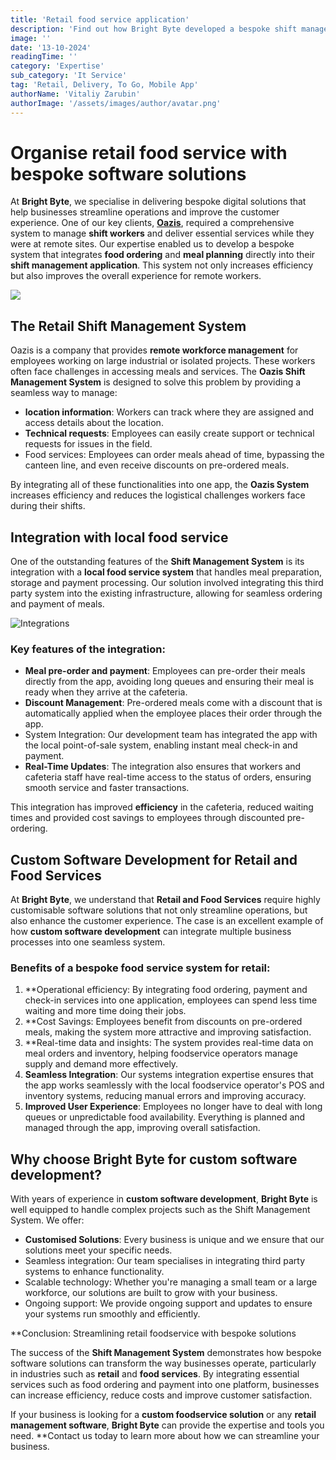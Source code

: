 ```yaml
---
title: 'Retail food service application'
description: 'Find out how Bright Byte developed a bespoke shift management and food ordering system, integrating food service and payment into one seamless solution.'
image: ''
date: '13-10-2024'
readingTime: ''
category: 'Expertise'
sub_category: 'It Service'
tag: 'Retail, Delivery, To Go, Mobile App'
authorName: 'Vitaliy Zarubin'
authorImage: '/assets/images/author/avatar.png'
---
```


# Organise retail food service with bespoke software solutions

At **Bright Byte**, we specialise in delivering bespoke digital solutions that help businesses streamline operations and improve the customer experience. One of our key clients, [**Oazis**](https://thebrightbyte.com/solutions/oazis), required a comprehensive system to manage **shift workers** and deliver essential services while they were at remote sites. Our expertise enabled us to develop a bespoke system that integrates **food ordering** and **meal planning** directly into their **shift management application**. This system not only increases efficiency but also improves the overall experience for remote workers.

![](https://imgur.com/qfeZUP9.jpg)

## The Retail Shift Management System

Oazis is a company that provides **remote workforce management** for employees working on large industrial or isolated projects. These workers often face challenges in accessing meals and services. The **Oazis Shift Management System** is designed to solve this problem by providing a seamless way to manage:

- **location information**: Workers can track where they are assigned and access details about the location.
- **Technical requests**: Employees can easily create support or technical requests for issues in the field.
- Food services: Employees can order meals ahead of time, bypassing the canteen line, and even receive discounts on pre-ordered meals.

By integrating all of these functionalities into one app, the **Oazis System** increases efficiency and reduces the logistical challenges workers face during their shifts.

## Integration with local food service

One of the outstanding features of the **Shift Management System** is its integration with a **local food service system** that handles meal preparation, storage and payment processing. Our solution involved integrating this third party system into the existing infrastructure, allowing for seamless ordering and payment of meals.

![Integrations](https://imgur.com/4gwaF3z.jpg)

### Key features of the integration:

- **Meal pre-order and payment**: Employees can pre-order their meals directly from the app, avoiding long queues and ensuring their meal is ready when they arrive at the cafeteria.
- **Discount Management**: Pre-ordered meals come with a discount that is automatically applied when the employee places their order through the app.
- System Integration: Our development team has integrated the app with the local point-of-sale system, enabling instant meal check-in and payment.
- **Real-Time Updates**: The integration also ensures that workers and cafeteria staff have real-time access to the status of orders, ensuring smooth service and faster transactions.

This integration has improved **efficiency** in the cafeteria, reduced waiting times and provided cost savings to employees through discounted pre-ordering.

## Custom Software Development for Retail and Food Services

At **Bright Byte**, we understand that **Retail and Food Services** require highly customisable software solutions that not only streamline operations, but also enhance the customer experience. The case is an excellent example of how **custom software development** can integrate multiple business processes into one seamless system.

### Benefits of a bespoke food service system for retail:

1. \*\*Operational efficiency: By integrating food ordering, payment and check-in services into one application, employees can spend less time waiting and more time doing their jobs.
2. \*\*Cost Savings: Employees benefit from discounts on pre-ordered meals, making the system more attractive and improving satisfaction.
3. \*\*Real-time data and insights: The system provides real-time data on meal orders and inventory, helping foodservice operators manage supply and demand more effectively.
4. **Seamless Integration**: Our systems integration expertise ensures that the app works seamlessly with the local foodservice operator's POS and inventory systems, reducing manual errors and improving accuracy.
5. **Improved User Experience**: Employees no longer have to deal with long queues or unpredictable food availability. Everything is planned and managed through the app, improving overall satisfaction.

## Why choose Bright Byte for custom software development?

With years of experience in **custom software development**, **Bright Byte** is well equipped to handle complex projects such as the Shift Management System. We offer:

- **Customised Solutions**: Every business is unique and we ensure that our solutions meet your specific needs.
- Seamless integration: Our team specialises in integrating third party systems to enhance functionality.
- Scalable technology: Whether you're managing a small team or a large workforce, our solutions are built to grow with your business.
- Ongoing support: We provide ongoing support and updates to ensure your systems run smoothly and efficiently.

\*\*Conclusion: Streamlining retail foodservice with bespoke solutions

The success of the **Shift Management System** demonstrates how bespoke software solutions can transform the way businesses operate, particularly in industries such as **retail** and **food services**. By integrating essential services such as food ordering and payment into one platform, businesses can increase efficiency, reduce costs and improve customer satisfaction.

If your business is looking for a **custom foodservice solution** or any **retail management software**, **Bright Byte** can provide the expertise and tools you need. \*\*Contact us today to learn more about how we can streamline your business.
